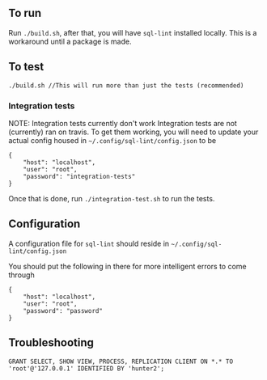 ## To run  

Run `./build.sh`, after that, you will have `sql-lint` installed locally.
This is a workaround until a package is made.

## To test  

```
./build.sh //This will run more than just the tests (recommended)
```

### Integration tests   

NOTE: Integration tests currently don't work
Integration tests are not (currently) ran on travis.
To get them working, you will need to update your actual config housed in `~/.config/sql-lint/config.json`
to be   

```
{
    "host": "localhost",
    "user": "root",
    "password": "integration-tests"
}
```

Once that is done, run `./integration-test.sh` to run the tests.

## Configuration

A configuration file for `sql-lint` should reside in `~/.config/sql-lint/config.json`

You should put the following in there for more intelligent errors to come through

```
{
    "host": "localhost",
    "user": "root",
    "password": "password"
}
```

## Troubleshooting

```
GRANT SELECT, SHOW VIEW, PROCESS, REPLICATION CLIENT ON *.* TO 'root'@'127.0.0.1' IDENTIFIED BY 'hunter2';
```


